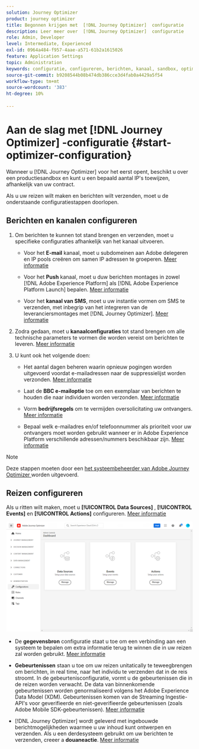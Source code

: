 ```yaml
---
solution: Journey Optimizer
product: journey optimizer
title: Begonnen krijgen met  [!DNL Journey Optimizer]  configuratie
description: Leer meer over  [!DNL Journey Optimizer]  configuratie
role: Admin, Developer
level: Intermediate, Experienced
exl-id: 0964a484-f957-4aae-a571-61b2a1615026
feature: Application Settings
topic: Administration
keywords: configuratie, configureren, berichten, kanaal, sandbox, optimaliseren
source-git-commit: b9208544b08b474db386cce3d4fab0a4429a5f54
workflow-type: tm+mt
source-wordcount: '383'
ht-degree: 10%

---
```



# Aan de slag met [!DNL Journey Optimizer] -configuratie {#start-optimizer-configuration}

Wanneer u [!DNL Journey Optimizer] voor het eerst opent, beschikt u over een productiesandbox en kunt u een bepaald aantal IP&#39;s toewijzen, afhankelijk van uw contract.

Als u uw reizen wilt maken en berichten wilt verzenden, moet u de onderstaande configuratiestappen doorlopen.

## Berichten en kanalen configureren

1. Om berichten te kunnen tot stand brengen en verzenden, moet u specifieke configuraties afhankelijk van het kanaal uitvoeren.

   * Voor het **E-mail** kanaal, moet u subdomeinen aan Adobe delegeren en IP pools creëren om samen IP adressen te groeperen. [Meer informatie](../email/get-started-email-config.md)

   * Voor het **Push** kanaal, moet u duw berichten montages in zowel [!DNL Adobe Experience Platform] als [!DNL Adobe Experience Platform Launch] bepalen. [Meer informatie](../push/push-configuration.md)

   * Voor het **kanaal van SMS**, moet u uw instantie vormen om SMS te verzenden, met inbegrip van het integreren van de leveranciersmontages met [!DNL Journey Optimizer]. [Meer informatie](../sms/sms-configuration.md)

1. Zodra gedaan, moet u **kanaalconfiguraties** tot stand brengen om alle technische parameters te vormen die worden vereist om berichten te leveren. [Meer informatie](channel-surfaces.md)

1. U kunt ook het volgende doen:

   * Het aantal dagen beheren waarin opnieuw pogingen worden uitgevoerd voordat e-mailadressen naar de suppressielijst worden verzonden. [Meer informatie](manage-suppression-list.md)

   * Laat de **BBC e-mailoptie** toe om een exemplaar van berichten te houden die naar individuen worden verzonden. [Meer informatie](archiving-support.md#enable-bcc)

   * Vorm **bedrijfsregels** om te vermijden oversolicitating uw ontvangers. [Meer informatie](frequency-rules.md)

   * Bepaal welk e-mailadres en/of telefoonnummer als prioriteit voor uw ontvangers moet worden gebruikt wanneer er in Adobe Experience Platform verschillende adressen/nummers beschikbaar zijn. [Meer informatie](primary-email-addresses.md)

<!--* Understand the push notification flow. [Learn more](../push/push-gs.md)-->

>[!NOTE]
>
>Deze stappen moeten door een [ het systeembeheerder van Adobe Journey Optimizer ](../start/path/administrator.md) worden uitgevoerd.

## Reizen configureren

Als u ritten wilt maken, moet u **[!UICONTROL Data Sources]** , **[!UICONTROL Events]** en **[!UICONTROL Actions]** configureren. [Meer informatie](about-data-sources-events-actions.md)

![](assets/admin-menu.png)

* De **gegevensbron** configuratie staat u toe om een verbinding aan een systeem te bepalen om extra informatie terug te winnen die in uw reizen zal worden gebruikt. [Meer informatie](../datasource/about-data-sources.md)

* **Gebeurtenissen** staan u toe om uw reizen unitatically te teweegbrengen om berichten, in real time, naar het individu te verzenden dat in de reis stroomt. In de gebeurtenisconfiguratie, vormt u de gebeurtenissen die in de reizen worden verwacht. De data van binnenkomende gebeurtenissen worden genormaliseerd volgens het Adobe Experience Data Model (XDM). Gebeurtenissen komen van de Streaming Ingestie-API&#39;s voor geverifieerde en niet-geverifieerde gebeurtenissen (zoals Adobe Mobile SDK-gebeurtenissen). [Meer informatie](../event/about-events.md)

* [!DNL Journey Optimizer] wordt geleverd met ingebouwde berichtmogelijkheden waarmee u uw inhoud kunt ontwerpen en verzenden. Als u een derdesysteem gebruikt om uw berichten te verzenden, creeer a **douaneactie**. [Meer informatie](../action/action.md)